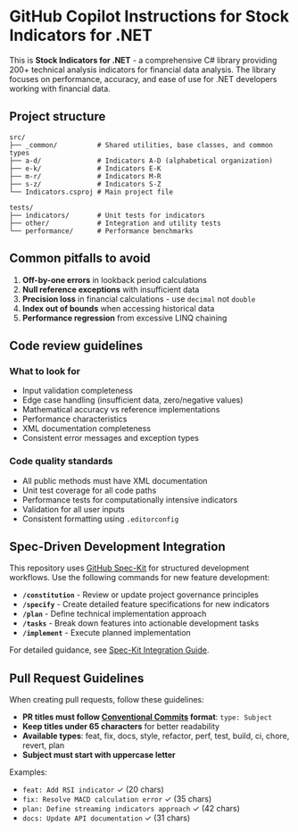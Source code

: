 # GitHub Copilot Instructions for Stock Indicators for .NET

This is **Stock Indicators for .NET** - a comprehensive C# library providing 200+ 
technical analysis indicators for financial data analysis. The library focuses on 
performance, accuracy, and ease of use for .NET developers working with financial data.

## Project structure

```text
src/
├── _common/          # Shared utilities, base classes, and common types
├── a-d/              # Indicators A-D (alphabetical organization)
├── e-k/              # Indicators E-K
├── m-r/              # Indicators M-R
├── s-z/              # Indicators S-Z
└── Indicators.csproj # Main project file

tests/
├── indicators/       # Unit tests for indicators
├── other/            # Integration and utility tests
└── performance/      # Performance benchmarks
```

## Common pitfalls to avoid

1. **Off-by-one errors** in lookback period calculations
2. **Null reference exceptions** with insufficient data
3. **Precision loss** in financial calculations - use `decimal` not `double`
4. **Index out of bounds** when accessing historical data
5. **Performance regression** from excessive LINQ chaining

## Code review guidelines

### What to look for

- Input validation completeness
- Edge case handling (insufficient data, zero/negative values)
- Mathematical accuracy vs reference implementations
- Performance characteristics
- XML documentation completeness
- Consistent error messages and exception types

### Code quality standards

- All public methods must have XML documentation
- Unit test coverage for all code paths
- Performance tests for computationally intensive indicators
- Validation for all user inputs
- Consistent formatting using `.editorconfig`

## Spec-Driven Development Integration

This repository uses [GitHub Spec-Kit](https://github.com/github/spec-kit) for structured development workflows. Use the following commands for new feature development:

- **`/constitution`** - Review or update project governance principles
- **`/specify`** - Create detailed feature specifications for new indicators
- **`/plan`** - Define technical implementation approach
- **`/tasks`** - Break down features into actionable development tasks
- **`/implement`** - Execute planned implementation

For detailed guidance, see [Spec-Kit Integration Guide](./.github/spec-kit-integration.md).

## Pull Request Guidelines

When creating pull requests, follow these guidelines:

- **PR titles must follow [Conventional Commits](https://www.conventionalcommits.org) format**: `type: Subject`
- **Keep titles under 65 characters** for better readability
- **Available types**: feat, fix, docs, style, refactor, perf, test, build, ci, chore, revert, plan
- **Subject must start with uppercase letter**

Examples:

- `feat: Add RSI indicator` ✓ (20 chars)
- `fix: Resolve MACD calculation error` ✓ (35 chars)
- `plan: Define streaming indicators approach` ✓ (42 chars)
- `docs: Update API documentation` ✓ (31 chars)
